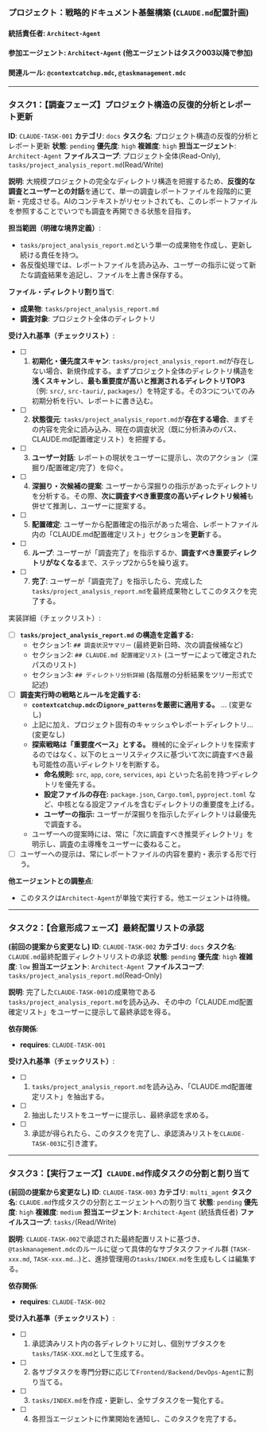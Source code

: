 ### **プロジェクト：戦略的ドキュメント基盤構築 (`CLAUDE.md`配置計画)**

#### **統括責任者**: `Architect-Agent`
#### **参加エージェント**: `Architect-Agent` (他エージェントはタスク003以降で参加)
#### **関連ルール**: `@contextcatchup.mdc`, `@taskmanagement.mdc`

---

### **タスク1：【調査フェーズ】プロジェクト構造の反復的分析とレポート更新**

**ID**: `CLAUDE-TASK-001`
**カテゴリ**: `docs`
**タスク名**: プロジェクト構造の反復的分析とレポート更新
**状態**: `pending`
**優先度**: `high`
**複雑度**: `high`
**担当エージェント**: `Architect-Agent`
**ファイルスコープ**: プロジェクト全体(Read-Only), `tasks/project_analysis_report.md`(Read/Write)

**説明**:
大規模プロジェクトの完全なディレクトリ構造を把握するため、**反復的な調査とユーザーとの対話**を通じて、単一の調査レポートファイルを段階的に更新・完成させる。AIのコンテキストがリセットされても、このレポートファイルを参照することでいつでも調査を再開できる状態を目指す。

**担当範囲（明確な境界定義）**:
- `tasks/project_analysis_report.md`という単一の成果物を作成し、更新し続ける責任を持つ。
- 各反復処理では、レポートファイルを読み込み、ユーザーの指示に従って新たな調査結果を追記し、ファイルを上書き保存する。

**ファイル・ディレクトリ割り当て**:
- **成果物**: `tasks/project_analysis_report.md`
- **調査対象**: プロジェクト全体のディレクトリ

**受け入れ基準（チェックリスト）**:
- [ ] 1. **初期化・優先度スキャン**: `tasks/project_analysis_report.md`が存在しない場合、新規作成する。まずプロジェクト全体のディレクトリ構造を**浅くスキャン**し、**最も重要度が高いと推測されるディレクトリTOP3**（例: `src/`, `src-tauri/`, `packages/`）を特定する。その3つについてのみ初期分析を行い、レポートに書き込む。
- [ ] 2. **状態復元**: `tasks/project_analysis_report.md`が**存在する場合**、まずその内容を完全に読み込み、現在の調査状況（既に分析済みのパス、CLAUDE.md配置確定リスト）を把握する。
- [ ] 3. **ユーザー対話**: レポートの現状をユーザーに提示し、次のアクション（深掘り/配置確定/完了）を仰ぐ。
- [ ] 4. **深掘り・次候補の提案**: ユーザーから深掘りの指示があったディレクトリを分析する。その際、**次に調査すべき重要度の高いディレクトリ候補**も併せて推測し、ユーザーに提案する。
- [ ] 5. **配置確定**: ユーザーから配置確定の指示があった場合、レポートファイル内の「CLAUDE.md配置確定リスト」セクションを**更新**する。
- [ ] 6. **ループ**: ユーザーが「調査完了」を指示するか、**調査すべき重要ディレクトリがなくなる**まで、ステップ2から5を繰り返す。
- [ ] 7. **完了**: ユーザーが「調査完了」を指示したら、完成した`tasks/project_analysis_report.md`を最終成果物としてこのタスクを完了する。

実装詳細（チェックリスト）:
- [ ] **`tasks/project_analysis_report.md` の構造を定義する:**
    - セクション1: `## 調査状況サマリー` (最終更新日時、次の調査候補など)
    - セクション2: `## CLAUDE.md 配置確定リスト` (ユーザーによって確定されたパスのリスト)
    - セクション3: `## ディレクトリ分析詳細` (各階層の分析結果をツリー形式で記述)
- [ ] **調査実行時の戦略とルールを定義する:**
    - **`contextcatchup.mdc`の`ignore_patterns`を厳密に適用する。** ... (変更なし)
    - 上記に加え、プロジェクト固有のキャッシュやレポートディレクトリ... (変更なし)
    - **探索戦略は「重要度ベース」とする。** 機械的に全ディレクトリを探索するのではなく、以下のヒューリスティクスに基づいて次に調査すべき最も可能性の高いディレクトリを判断する。
        - **命名規則:** `src`, `app`, `core`, `services`, `api` といった名前を持つディレクトリを優先する。
        - **設定ファイルの存在:** `package.json`, `Cargo.toml`, `pyproject.toml` など、中核となる設定ファイルを含むディレクトリの重要度を上げる。
        - **ユーザーの指示:** ユーザーが深掘りを指示したディレクトリは最優先で調査する。
    - ユーザーへの提案時には、常に「次に調査すべき推奨ディレクトリ」を明示し、調査の主導権をユーザーに委ねること。
- [ ] ユーザーへの提示は、常にレポートファイルの内容を要約・表示する形で行う。

**他エージェントとの調整点**:
- このタスクは`Architect-Agent`が単独で実行する。他エージェントは待機。

---

### **タスク2：【合意形成フェーズ】最終配置リストの承認**

**(前回の提案から変更なし)**
**ID**: `CLAUDE-TASK-002`
**カテゴリ**: `docs`
**タスク名**: `CLAUDE.md`最終配置ディレクトリリストの承認
**状態**: `pending`
**優先度**: `high`
**複雑度**: `low`
**担当エージェント**: `Architect-Agent`
**ファイルスコープ**: `tasks/project_analysis_report.md`(Read-Only)

**説明**:
完了した`CLAUDE-TASK-001`の成果物である`tasks/project_analysis_report.md`を読み込み、その中の「CLAUDE.md配置確定リスト」をユーザーに提示して最終承認を得る。

**依存関係**:
- **requires**: `CLAUDE-TASK-001`

**受け入れ基準（チェックリスト）**:
- [ ] 1. `tasks/project_analysis_report.md`を読み込み、「CLAUDE.md配置確定リスト」を抽出する。
- [ ] 2. 抽出したリストをユーザーに提示し、最終承認を求める。
- [ ] 3. 承認が得られたら、このタスクを完了し、承認済みリストを`CLAUDE-TASK-003`に引き渡す。

---

### **タスク3：【実行フェーズ】`CLAUDE.md`作成タスクの分割と割り当て**

**(前回の提案から変更なし)**
**ID**: `CLAUDE-TASK-003`
**カテゴリ**: `multi_agent`
**タスク名**: `CLAUDE.md`作成タスクの分割とエージェントへの割り当て
**状態**: `pending`
**優先度**: `high`
**複雑度**: `medium`
**担当エージェント**: `Architect-Agent` (統括責任者)
**ファイルスコープ**: `tasks/`(Read/Write)

**説明**:
`CLAUDE-TASK-002`で承認された最終配置リストに基づき、`@taskmanagement.mdc`のルールに従って具体的なサブタスクファイル群 (`TASK-xxx.md`, `TASK-xxx.md`...)と、進捗管理用の`tasks/INDEX.md`を生成もしくは編集する。

**依存関係**:
- **requires**: `CLAUDE-TASK-002`

**受け入れ基準（チェックリスト）**:
- [ ] 1. 承認済みリスト内の各ディレクトリに対し、個別サブタスクを`tasks/TASK-XXX.md`として生成する。
- [ ] 2. 各サブタスクを専門分野に応じて`Frontend/Backend/DevOps-Agent`に割り当てる。
- [ ] 3. `tasks/INDEX.md`を作成・更新し、全サブタスクを一覧化する。
- [ ] 4. 各担当エージェントに作業開始を通知し、このタスクを完了する。